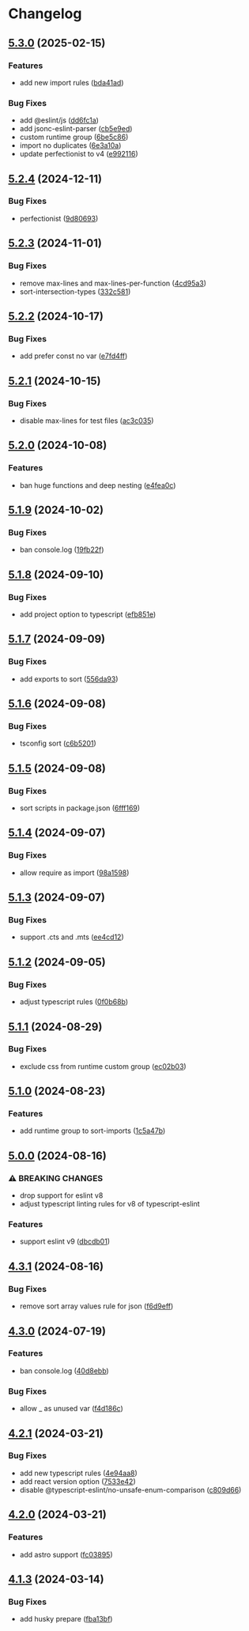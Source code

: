 # Changelog

## [5.3.0](https://github.com/DouglasNeuroInformatics/eslint-config/compare/v5.2.4...v5.3.0) (2025-02-15)

### Features

* add new import rules ([bda41ad](https://github.com/DouglasNeuroInformatics/eslint-config/commit/bda41ad00a3fb2df9cbea339f7001a2d2dffc4da))

### Bug Fixes

* add @eslint/js ([dd6fc1a](https://github.com/DouglasNeuroInformatics/eslint-config/commit/dd6fc1a73b200837889702dcdbcaf15b230e3e85))
* add jsonc-eslint-parser ([cb5e9ed](https://github.com/DouglasNeuroInformatics/eslint-config/commit/cb5e9ed42a7812aa78bbbfd893b420bab4480cc8))
* custom runtime group ([6be5c86](https://github.com/DouglasNeuroInformatics/eslint-config/commit/6be5c86e5c78392c777141ddab1ac43dcfb37273))
* import no duplicates ([6e3a10a](https://github.com/DouglasNeuroInformatics/eslint-config/commit/6e3a10ae45b585764b480cceee6db7ea606b7a2f))
* update perfectionist to v4 ([e992116](https://github.com/DouglasNeuroInformatics/eslint-config/commit/e99211613ba9207883d644e730898db70bd9e705))

## [5.2.4](https://github.com/DouglasNeuroInformatics/eslint-config/compare/v5.2.3...v5.2.4) (2024-12-11)


### Bug Fixes

* perfectionist ([9d80693](https://github.com/DouglasNeuroInformatics/eslint-config/commit/9d8069384d110369370f7fe589b991a72d7eb2ad))

## [5.2.3](https://github.com/DouglasNeuroInformatics/eslint-config/compare/v5.2.2...v5.2.3) (2024-11-01)


### Bug Fixes

* remove max-lines and max-lines-per-function ([4cd95a3](https://github.com/DouglasNeuroInformatics/eslint-config/commit/4cd95a36d258a693313c96269d77d667158d0567))
* sort-intersection-types ([332c581](https://github.com/DouglasNeuroInformatics/eslint-config/commit/332c5813f32c2ac8961155e730f675789b89eb5a))

## [5.2.2](https://github.com/DouglasNeuroInformatics/eslint-config/compare/v5.2.1...v5.2.2) (2024-10-17)


### Bug Fixes

* add prefer const no var ([e7fd4ff](https://github.com/DouglasNeuroInformatics/eslint-config/commit/e7fd4ff2bf84ce8441a978112c4795e0ce1bfff0))

## [5.2.1](https://github.com/DouglasNeuroInformatics/eslint-config/compare/v5.2.0...v5.2.1) (2024-10-15)


### Bug Fixes

* disable max-lines for test files ([ac3c035](https://github.com/DouglasNeuroInformatics/eslint-config/commit/ac3c035c646073deac6e7c0efded39daba42ec88))

## [5.2.0](https://github.com/DouglasNeuroInformatics/eslint-config/compare/v5.1.9...v5.2.0) (2024-10-08)


### Features

* ban huge functions and deep nesting ([e4fea0c](https://github.com/DouglasNeuroInformatics/eslint-config/commit/e4fea0cc6fec3de946109c8c8f0699743def3385))

## [5.1.9](https://github.com/DouglasNeuroInformatics/eslint-config/compare/v5.1.8...v5.1.9) (2024-10-02)


### Bug Fixes

* ban console.log ([19fb22f](https://github.com/DouglasNeuroInformatics/eslint-config/commit/19fb22f3244daf6caa9c50eacc4811310b0260d1))

## [5.1.8](https://github.com/DouglasNeuroInformatics/eslint-config/compare/v5.1.7...v5.1.8) (2024-09-10)


### Bug Fixes

* add project option to typescript ([efb851e](https://github.com/DouglasNeuroInformatics/eslint-config/commit/efb851e55e54c7d5bcec4f1153267dd491fa9e6a))

## [5.1.7](https://github.com/DouglasNeuroInformatics/eslint-config/compare/v5.1.6...v5.1.7) (2024-09-09)


### Bug Fixes

* add exports to sort ([556da93](https://github.com/DouglasNeuroInformatics/eslint-config/commit/556da93e23835cfbcb5e5d6a6ca7882e0374212f))

## [5.1.6](https://github.com/DouglasNeuroInformatics/eslint-config/compare/v5.1.5...v5.1.6) (2024-09-08)


### Bug Fixes

* tsconfig sort ([c6b5201](https://github.com/DouglasNeuroInformatics/eslint-config/commit/c6b52013a27d24fd429d85f7e82c3f9b895e591f))

## [5.1.5](https://github.com/DouglasNeuroInformatics/eslint-config/compare/v5.1.4...v5.1.5) (2024-09-08)


### Bug Fixes

* sort scripts in package.json ([6fff169](https://github.com/DouglasNeuroInformatics/eslint-config/commit/6fff169cdd69bd6a15aff1c44f1f8f671dc9333e))

## [5.1.4](https://github.com/DouglasNeuroInformatics/eslint-config/compare/v5.1.3...v5.1.4) (2024-09-07)


### Bug Fixes

* allow require as import ([98a1598](https://github.com/DouglasNeuroInformatics/eslint-config/commit/98a1598eb2473507354a613158f653a57f092e90))

## [5.1.3](https://github.com/DouglasNeuroInformatics/eslint-config/compare/v5.1.2...v5.1.3) (2024-09-07)


### Bug Fixes

* support .cts and .mts ([ee4cd12](https://github.com/DouglasNeuroInformatics/eslint-config/commit/ee4cd129d672a703d9e2e0806a3c07cd26c47f8e))

## [5.1.2](https://github.com/DouglasNeuroInformatics/eslint-config/compare/v5.1.1...v5.1.2) (2024-09-05)


### Bug Fixes

* adjust typescript rules ([0f0b68b](https://github.com/DouglasNeuroInformatics/eslint-config/commit/0f0b68bfbb627d704a1d0d705b650bb1f5d83070))

## [5.1.1](https://github.com/DouglasNeuroInformatics/eslint-config/compare/v5.1.0...v5.1.1) (2024-08-29)


### Bug Fixes

* exclude css from runtime custom group ([ec02b03](https://github.com/DouglasNeuroInformatics/eslint-config/commit/ec02b031d8d6dfd9c025f022040e89e704133a34))

## [5.1.0](https://github.com/DouglasNeuroInformatics/eslint-config/compare/v5.0.0...v5.1.0) (2024-08-23)


### Features

* add runtime group to sort-imports ([1c5a47b](https://github.com/DouglasNeuroInformatics/eslint-config/commit/1c5a47b5d64f42749245b8f742cf7f3528a1334f))

## [5.0.0](https://github.com/DouglasNeuroInformatics/eslint-config/compare/v4.3.1...v5.0.0) (2024-08-16)


### ⚠ BREAKING CHANGES

* drop support for eslint v8
* adjust typescript linting rules for v8 of typescript-eslint

### Features

* support eslint v9 ([dbcdb01](https://github.com/DouglasNeuroInformatics/eslint-config/commit/dbcdb01fbae10e231aa980f183be3273e688e2bf))

## [4.3.1](https://github.com/DouglasNeuroInformatics/eslint-config/compare/v4.3.0...v4.3.1) (2024-08-16)


### Bug Fixes

* remove sort array values rule for json ([f6d9eff](https://github.com/DouglasNeuroInformatics/eslint-config/commit/f6d9eff3f471b909e89724f84e3486996c39b563))

## [4.3.0](https://github.com/DouglasNeuroInformatics/eslint-config/compare/v4.2.1...v4.3.0) (2024-07-19)

### Features

- ban console.log ([40d8ebb](https://github.com/DouglasNeuroInformatics/eslint-config/commit/40d8ebb17067b6e7822e316420d3819fea39d25a))

### Bug Fixes

- allow \_ as unused var ([f4d186c](https://github.com/DouglasNeuroInformatics/eslint-config/commit/f4d186c4d39aa0df76de3e94133ee344e810d63d))

## [4.2.1](https://github.com/DouglasNeuroInformatics/eslint-config/compare/v4.2.0...v4.2.1) (2024-03-21)

### Bug Fixes

- add new typescript rules ([4e94aa8](https://github.com/DouglasNeuroInformatics/eslint-config/commit/4e94aa83bc1fb271b05c247e19e7c08adfbc85e1))
- add react version option ([7533e42](https://github.com/DouglasNeuroInformatics/eslint-config/commit/7533e421b5e05bc69275389946739c8c40fe3ca6))
- disable @typescript-eslint/no-unsafe-enum-comparison ([c809d66](https://github.com/DouglasNeuroInformatics/eslint-config/commit/c809d6622770edc3911b4c0c59b24ca0f5611c84))

## [4.2.0](https://github.com/DouglasNeuroInformatics/eslint-config/compare/v4.1.3...v4.2.0) (2024-03-21)

### Features

- add astro support ([fc03895](https://github.com/DouglasNeuroInformatics/eslint-config/commit/fc03895099c28c9e55c8a0efceedf4f37268c41b))

## [4.1.3](https://github.com/DouglasNeuroInformatics/eslint-config/compare/v4.1.2...v4.1.3) (2024-03-14)

### Bug Fixes

- add husky prepare ([fba13bf](https://github.com/DouglasNeuroInformatics/eslint-config/commit/fba13bf34040b8d2ef7a394ff2bc35a6d118fd91))
